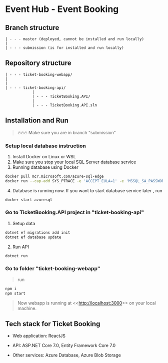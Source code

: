 # Event Hub - Event Booking

## Branch structure
```
| - - - master (deployed, cannot be installed and run locally)
|
| - - - submission (is for installed and run locally)
```

## Repository structure
```
| - - - ticket-booking-webapp/
|
|
| - - - ticket-booking-api/
			|
			| - - - TicketBooking.API/
			|
			| - - - TicketBooking.API.sln
```

## Installation and Run
> 🔥🔥🔥 Make sure you are in branch "submission"
### Setup local database instruction
1. Install Docker on Linux or WSL
2. Make sure you stop your local SQL Server database service
3. Running database using Docker
```bash
docker pull mcr.microsoft.com/azure-sql-edge
docker run --cap-add SYS_PTRACE -e 'ACCEPT_EULA=1' -e 'MSSQL_SA_PASSWORD=TicketBooking.database.v1' -p 1433:1433 --name azuresql -d mcr.microsoft.com/azure-sql-edge
```
4. Database is running now. If you want to start database service later , run
```bash
docker start azuresql
```

### Go to TicketBooking.API project in "ticket-booking-api"
1. Setup data
```bash
dotnet ef migrations add init
dotnet ef database update
```
2. Run API
```bash
dotnet run
```

### Go to folder "ticket-booking-webapp"
> run
```bash
npm i
npm start
```

> Now webapp is running at <<<http://localhost:3000>>> on your local machine.

## Tech stack for Ticket Booking

- Web application: ReactJS

- API: ASP.NET Core 7.0, Entity Framework Core 7.0

- Other services: Azure Database, Azure Blob Storage
